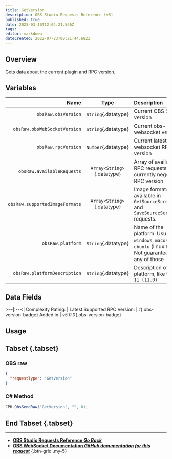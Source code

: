 ```yaml
---
title: GetVersion
description: OBS Studio Requests Reference (v5)
published: true
date: 2023-03-16T12:04:21.566Z
tags: 
editor: markdown
dateCreated: 2022-07-23T00:21:44.682Z
---
```


## Overview
Gets data about the current plugin and RPC version.

## Variables
Name | Type | Description | 
----:|:---------:|:------------|
`obsRaw.obsVersion` | `String`{.datatype} | Current OBS Studio version
`obsRaw.obsWebSocketVersion` | `String`{.datatype} | Current obs-websocket version 
`obsRaw.rpcVersion` | `Number`{.datatype} | Current latest obs-websocket RPC version
`obsRaw.availableRequests` | `Array<String>`{.datatype} | Array of available RPC requests for the currently negotiated RPC version 
`obsRaw.supportedImageFormats` | `Array<String>`{.datatype} | Image formats available in `GetSourceScreenshot` and `SaveSourceScreenshot` requests.
`obsRaw.platform` | `String`{.datatype} | Name of the platform. Usually `windows`, `macos`, or `ubuntu` (linux flavor). Not guaranteed to be any of those
`obsRaw.platformDescription` | `String`{.datatype} | Description of the platform, like `Windows 11 (11.0)`

## Data Fields
:---|:---:|
Complexity Rating: | <span class="stars stars--1"></span>
Latest Supported RPC Version: | *1*{.obs-version-badge}
Added in | *v5.0.0*{.obs-version-badge}

## Usage
## Tabset {.tabset}
### OBS raw
```json
{
  "requestType": "GetVersion"
}
```

### C# Method
```csharp
CPH.ObsSendRaw("GetVersion", "", 0);
```
## End Tabset {.tabset}

---

- [<i class="mdi mdi-chevron-left"></i>**OBS Studio Requests Reference *Go Back***](/Broadcasters/OBS/Requests)
- [<i class="mdi mdi-github"></i> **OBS WebSocket Documentation *GitHub documentation for this request***](https://github.com/obsproject/obs-websocket/blob/master/docs/generated/protocol.md#getversion)
{.btn-grid .my-5}